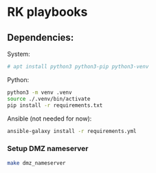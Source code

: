 # RK playbooks 

## Dependencies:
System:
```bash
# apt install python3 python3-pip python3-venv
```

Python:
```bash
python3 -m venv .venv
source ./.venv/bin/activate
pip install -r requirements.txt
```

Ansible (not needed for now):
```bash
ansible-galaxy install -r requirements.yml
```

### Setup DMZ nameserver
```bash
make dmz_nameserver
```

